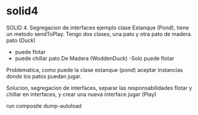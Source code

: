 # solid4
SOLID 4. Segregacion de interfaces
ejemplo 
clase Estanque (Pond), tiene un metodo sendToPlay.
Tengo dos clases, una pato y otra pato de madera. 
pato (Duck)
 - puede flotar
 - puede chillar
pato De Madera (WoddenDuck)
 -Solo puede flotar

Problematica, como puede la clase estanque (pond) aceptar instancias donde los patos puedan jugar.

Solucion, segregacion de interfaces, separar las responsabilidades flotar y chillar en interfaces, y crear una nueva interface jugar (Play)

run composite dump-autoload
